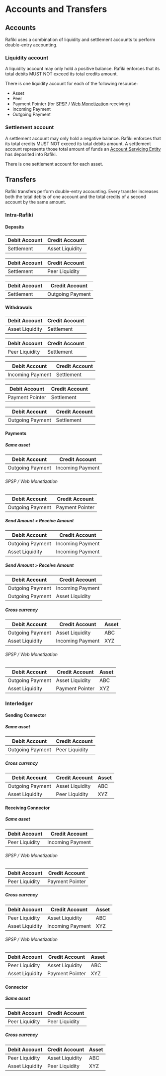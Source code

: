 # Accounts and Transfers

## Accounts

Rafiki uses a combination of liquidity and settlement accounts to perform double-entry accounting.

### Liquidity account

A liquidity account may only hold a positive balance. Rafiki enforces that its total debits MUST NOT exceed its total credits amount.

There is one liquidity account for each of the following resource:

- Asset
- Peer
- Payment Pointer (for [SPSP](./glossary.md#simple-payments-setup-protocol-spsp) / [Web Monetization](./glossary.md#web-monetization) receiving)
- Incoming Payment
- Outgoing Payment

### Settlement account

A settlement account may only hold a negative balance. Rafiki enforces that its total credits MUST NOT exceed its total debits amount. A settlement account represents those total amount of funds an [Account Servicing Entity](./glossary.md#account-servicing-entity) has deposited into Rafiki.

There is one settlement account for each asset.

## Transfers

Rafiki transfers perform double-entry accounting. Every transfer increases both the total debits of one account and the total credits of a second account by the same amount.

### Intra-Rafiki

#### Deposits

| Debit Account | Credit Account  |
| ------------- | --------------- |
| Settlement    | Asset Liquidity |

| Debit Account | Credit Account |
| ------------- | -------------- |
| Settlement    | Peer Liquidity |

| Debit Account | Credit Account   |
| ------------- | ---------------- |
| Settlement    | Outgoing Payment |

#### Withdrawals

| Debit Account   | Credit Account |
| --------------- | -------------- |
| Asset Liquidity | Settlement     |

| Debit Account  | Credit Account |
| -------------- | -------------- |
| Peer Liquidity | Settlement     |

| Debit Account    | Credit Account |
| ---------------- | -------------- |
| Incoming Payment | Settlement     |

| Debit Account   | Credit Account |
| --------------- | -------------- |
| Payment Pointer | Settlement     |

| Debit Account    | Credit Account |
| ---------------- | -------------- |
| Outgoing Payment | Settlement     |

#### Payments

##### Same asset

| Debit Account    | Credit Account   |
| ---------------- | ---------------- |
| Outgoing Payment | Incoming Payment |

###### SPSP / Web Monetization

| Debit Account    | Credit Account  |
| ---------------- | --------------- |
| Outgoing Payment | Payment Pointer |

##### Send Amount < Receive Amount

| Debit Account    | Credit Account   |
| ---------------- | ---------------- |
| Outgoing Payment | Incoming Payment |
| Asset Liquidity  | Incoming Payment |

##### Send Amount > Receive Amount

| Debit Account    | Credit Account   |
| ---------------- | ---------------- |
| Outgoing Payment | Incoming Payment |
| Outgoing Payment | Asset Liquidity  |

##### Cross currency

| Debit Account    | Credit Account   | Asset |
| ---------------- | ---------------- | ----- |
| Outgoing Payment | Asset Liquidity  | ABC   |
| Asset Liquidity  | Incoming Payment | XYZ   |

###### SPSP / Web Monetization

| Debit Account    | Credit Account  | Asset |
| ---------------- | --------------- | ----- |
| Outgoing Payment | Asset Liquidity | ABC   |
| Asset Liquidity  | Payment Pointer | XYZ   |

### Interledger

#### Sending Connector

##### Same asset

| Debit Account    | Credit Account |
| ---------------- | -------------- |
| Outgoing Payment | Peer Liquidity |

##### Cross currency

| Debit Account    | Credit Account  | Asset |
| ---------------- | --------------- | ----- |
| Outgoing Payment | Asset Liquidity | ABC   |
| Asset Liquidity  | Peer Liquidity  | XYZ   |

#### Receiving Connector

##### Same asset

| Debit Account  | Credit Account   |
| -------------- | ---------------- |
| Peer Liquidity | Incoming Payment |

###### SPSP / Web Monetization

| Debit Account  | Credit Account  |
| -------------- | --------------- |
| Peer Liquidity | Payment Pointer |

##### Cross currency

| Debit Account   | Credit Account   | Asset |
| --------------- | ---------------- | ----- |
| Peer Liquidity  | Asset Liquidity  | ABC   |
| Asset Liquidity | Incoming Payment | XYZ   |

###### SPSP / Web Monetization

| Debit Account   | Credit Account  | Asset |
| --------------- | --------------- | ----- |
| Peer Liquidity  | Asset Liquidity | ABC   |
| Asset Liquidity | Payment Pointer | XYZ   |

#### Connector

##### Same asset

| Debit Account  | Credit Account |
| -------------- | -------------- |
| Peer Liquidity | Peer Liquidity |

##### Cross currency

| Debit Account   | Credit Account  | Asset |
| --------------- | --------------- | ----- |
| Peer Liquidity  | Asset Liquidity | ABC   |
| Asset Liquidity | Peer Liquidity  | XYZ   |
